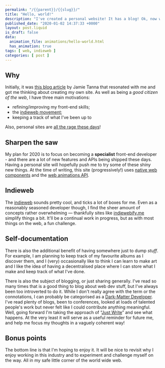 ```yaml
---
permalink: "/{{parent}}/{{slug}}/"
title: "Hello, world!"
description: "I've created a personal website! It has a blog! Ok, now what?"
published_date: "2020-01-02 14:37:33 +0000"
layout: post.liquid
is_draft: false
data:
  animation_file: animations/hello-world.html
  has_animation: true
tags: [ web, indieweb ]
categories: [ post ]
---
```

## Why

Initially, it was [this blog article](https://www.jvt.me/posts/2019/07/22/why-website/) by Jamie Tanna that resonated with me and got me thinking about creating my own site. As well as being a _good citizen of the web_, I have three main motivations:

- refining/improving my front-end skills;
- the [indieweb movement](https://indieweb.org/);
- keeping a track of what I've been up to

Also, personal sites are [all the rage these days](https://personalsit.es/)!


## Sharpen the saw

My plan for 2020 is to focus on becoming a **specialist** front-end developer - and there are a lot of new features and APIs being shipped these days. Having a personal site will hopefully push me to try some of these shiny new things. At the time of writing, this site (progressively!) uses [native web components](https://developer.mozilla.org/en-US/docs/Web/Web_Components) and the [web animations API](https://developer.mozilla.org/en-US/docs/Web/API/Web_Animations_API).

## Indieweb

The [indieweb](https://indieweb.org/) sounds pretty cool, and ticks a lot of boxes for me. Even as a reasonably seasoned developer though, I find the sheer amount of concepts rather overwhelming &mdash; thankfully sites like [indiewebify.me](https://indiewebify.me/) simplify things a bit. It'll be a continual work in progress, but as with most things on the web, a fun challenge.

## Self-documentation

There is also the additional benefit of having somewhere just to dump _stuff_. For example, I am planning to keep track of my favourite albums as I discover them, and I (very) occasionally like to think I can learn to make art and I like the idea of having a decentralised place where I can store what I make and keep track of what I've done.

There is also the subject of blogging, or just sharing generally. I've read so many times that is a good thing to blog about web dev stuff, but I've always been too introverted to do it. While I don't really agree with the term or the connotations, I can probably be categorised as a [Dark-Matter Developer](https://css-tricks.com/dark-matter-what-it-is-and-how-we-all-contribute-to-it/). I've read plenty of blogs, been to conferences, looked at loads of talented people's work but never felt like I could contribute anything meaningful. Well, going forward I'm taking the approach of &ldquo;[Just Write](https://www.sarasoueidan.com/desk/just-write/)&rdquo; and see what happens. At the very least it will serve as a useful reminder for future me, and help me focus my thoughts in a vaguely coherent way!

## Bonus points

The bottom line is that I'm hoping to enjoy it. It will be nice to revisit why I enjoy working in this industry and to experiment and challenge myself on the way. All in my safe little corner of the world wide web.
